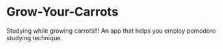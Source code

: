 # Grow-Your-Carrots
Studying while growing carrots!!! An app that helps you employ pomodoro studying technique.
